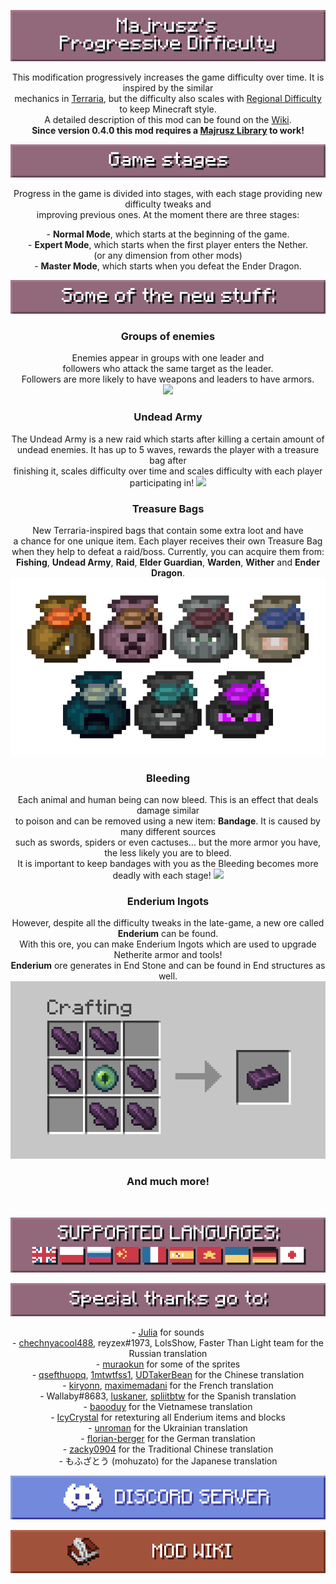 <center>

![](https://github.com/Majrusz/MinecraftCommon/blob/main/ProgressiveDifficulty/logo.png?raw=true)

This modification progressively increases the game difficulty over time. It is inspired by the similar \
mechanics in [Terraria](https://www.terraria.org), but the difficulty also scales with [Regional Difficulty](https://minecraft.fandom.com/wiki/Difficulty) to keep Minecraft style. \
A detailed description of this mod can be found on the [Wiki](https://majruszs-progressive-difficulty.fandom.com/wiki/Majrusz%27s_Progressive_Difficulty_Wiki). \
<b>Since version 0.4.0 this mod requires a [Majrusz Library](https://modrinth.com/mod/majrusz-library) to work!</b>

![](https://github.com/Majrusz/MinecraftCommon/blob/main/ProgressiveDifficulty/game_stages.png?raw=true)

Progress in the game is divided into stages, with each stage providing new difficulty tweaks and \
improving previous ones. At the moment there are three stages:

\- <b>Normal Mode</b>, which starts at the beginning of the game. \
\- <b>Expert Mode</b>, which starts when the first player enters the Nether. \
(or any dimension from other mods) \
\- <b>Master Mode</b>, which starts when you defeat the Ender Dragon.

![](https://github.com/Majrusz/MinecraftCommon/blob/main/ProgressiveDifficulty/stuff.png?raw=true)

### Groups of enemies
Enemies appear in groups with one leader and \
followers who attack the same target as the leader. \
Followers are more likely to have weapons and leaders to have armors. \
![](https://github.com/Majrusz/MinecraftCommon/blob/main/ProgressiveDifficulty/group.gif?raw=true)

### Undead Army
The Undead Army is a new raid which starts after killing a certain amount of \
undead enemies. It has up to 5 waves, rewards the player with a treasure bag after \
finishing it, scales difficulty over time and scales difficulty with each player participating in!
![](https://github.com/Majrusz/MinecraftCommon/blob/main/ProgressiveDifficulty/undead_army.gif?raw=true)

### Treasure Bags
New Terraria-inspired bags that contain some extra loot and have \
a chance for one unique item. Each player receives their own Treasure Bag \
when they help to defeat a raid/boss. Currently, you can acquire them from: \
<b>Fishing</b>, <b>Undead Army</b>, <b>Raid</b>, <b>Elder Guardian</b>, <b>Warden</b>, <b>Wither</b> and <b>Ender Dragon</b>.
![](https://github.com/Majrusz/MinecraftCommon/blob/main/ProgressiveDifficulty/treasure_bags.png?raw=true)

### Bleeding
Each animal and human being can now bleed. This is an effect that deals damage similar \
to poison and can be removed using a new item: <b>Bandage</b>. It is caused by many different sources \
such as swords, spiders or even cactuses... but the more armor you have, the less likely you are to bleed. \
It is important to keep bandages with you as the Bleeding becomes more deadly with each stage!
![](https://github.com/Majrusz/MinecraftCommon/blob/main/ProgressiveDifficulty/bleeding.gif?raw=true)

### Enderium Ingots
However, despite all the difficulty tweaks in the late-game, a new ore called <b>Enderium</b> can be found. \
With this ore, you can make Enderium Ingots which are used to upgrade Netherite armor and tools! \
<b>Enderium</b> ore generates in End Stone and can be found in End structures as well.
![](https://github.com/Majrusz/MinecraftCommon/blob/main/ProgressiveDifficulty/enderium_ingot.png?raw=true)

### And much more!

<br>

![](https://github.com/Majrusz/MinecraftCommon/blob/main/ProgressiveDifficulty/languages.png?raw=true)

![](https://github.com/Majrusz/MinecraftCommon/blob/main/ProgressiveDifficulty/thanks.png?raw=true)

\- [Julia](https://www.instagram.com/musiqeorn/) for sounds \
\- [chechnyacool488](https://www.curseforge.com/members/chechnyacool488), reyzex#1973, LolsShow, Faster Than Light team for the Russian translation \
\- [muraokun](https://www.curseforge.com/members/muraokun/projects) for some of the sprites \
\- [qsefthuopq](https://github.com/qsefthuopq), [1mtwtfss1](https://github.com/1mtwtfss1), [UDTakerBean](https://github.com/UDTakerBean) for the Chinese translation \
\- [kiryonn](https://www.curseforge.com/members/kiryonn), [maximemadani](https://github.com/maximemadani) for the French translation \
\- Wallaby#8683, [luskaner](https://github.com/luskaner), [spliitbtw](https://github.com/spliitbtw) for the Spanish translation \
\- [baooduy](https://github.com/baooduy) for the Vietnamese translation \
\- [IcyCrystal](https://www.planetminecraft.com/member/lcycrystal/) for retexturing all Enderium items and blocks \
\- [unroman](https://github.com/unroman) for the Ukrainian translation \
\- [florian-berger](https://github.com/florian-berger) for the German translation \
\- [zacky0904](https://github.com/zacky0904) for the Traditional Chinese translation \
\- もふざとう (mohuzato) for the Japanese translation

[![](https://github.com/Majrusz/MinecraftCommon/blob/main/Library/discord.png?raw=true)](https://discord.gg/9UF774WcuW)

[![](https://github.com/Majrusz/MinecraftCommon/blob/main/Library/mod_wiki.png?raw=true)](https://majruszs-progressive-difficulty.fandom.com/wiki/Majrusz%27s_Progressive_Difficulty_Wiki)

</center>